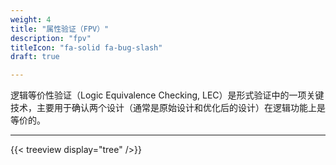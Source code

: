 ```yaml
---
weight: 4
title: "属性验证（FPV）"
description: "fpv"
titleIcon: "fa-solid fa-bug-slash"
draft: true

---
```


逻辑等价性验证（Logic Equivalence Checking, LEC）是形式验证中的一项关键技术，主要用于确认两个设计（通常是原始设计和优化后的设计）在逻辑功能上是等价的。

---

{{< treeview
  display="tree"
/>}}
